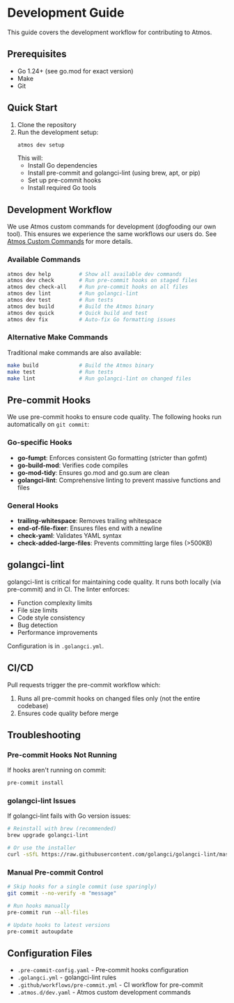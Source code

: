# Development Guide

This guide covers the development workflow for contributing to Atmos.

## Prerequisites

- Go 1.24+ (see go.mod for exact version)
- Make
- Git

## Quick Start

1. Clone the repository
2. Run the development setup:
   ```bash
   atmos dev setup
   ```
   This will:
   - Install Go dependencies
   - Install pre-commit and golangci-lint (using brew, apt, or pip)
   - Set up pre-commit hooks
   - Install required Go tools

## Development Workflow

We use Atmos custom commands for development (dogfooding our own tool). This ensures we experience the same workflows our users do. See [Atmos Custom Commands](https://atmos.tools/core-concepts/custom-commands/) for more details.

### Available Commands

```bash
atmos dev help         # Show all available dev commands
atmos dev check        # Run pre-commit hooks on staged files
atmos dev check-all    # Run pre-commit hooks on all files
atmos dev lint         # Run golangci-lint
atmos dev test         # Run tests
atmos dev build        # Build the Atmos binary
atmos dev quick        # Quick build and test
atmos dev fix          # Auto-fix Go formatting issues
```

### Alternative Make Commands

Traditional make commands are also available:

```bash
make build             # Build the Atmos binary
make test              # Run tests
make lint              # Run golangci-lint on changed files
```

## Pre-commit Hooks

We use pre-commit hooks to ensure code quality. The following hooks run automatically on `git commit`:

### Go-specific Hooks
- **go-fumpt**: Enforces consistent Go formatting (stricter than gofmt)
- **go-build-mod**: Verifies code compiles
- **go-mod-tidy**: Ensures go.mod and go.sum are clean
- **golangci-lint**: Comprehensive linting to prevent massive functions and files

### General Hooks
- **trailing-whitespace**: Removes trailing whitespace
- **end-of-file-fixer**: Ensures files end with a newline
- **check-yaml**: Validates YAML syntax
- **check-added-large-files**: Prevents committing large files (>500KB)

## golangci-lint

golangci-lint is critical for maintaining code quality. It runs both locally (via pre-commit) and in CI. The linter enforces:

- Function complexity limits
- File size limits
- Code style consistency
- Bug detection
- Performance improvements

Configuration is in `.golangci.yml`.

## CI/CD

Pull requests trigger the pre-commit workflow which:
1. Runs all pre-commit hooks on changed files only (not the entire codebase)
2. Ensures code quality before merge

## Troubleshooting

### Pre-commit Hooks Not Running

If hooks aren't running on commit:
```bash
pre-commit install
```

### golangci-lint Issues

If golangci-lint fails with Go version issues:
```bash
# Reinstall with brew (recommended)
brew upgrade golangci-lint

# Or use the installer
curl -sSfL https://raw.githubusercontent.com/golangci/golangci-lint/master/install.sh | sh -s -- -b $(go env GOPATH)/bin
```

### Manual Pre-commit Control

```bash
# Skip hooks for a single commit (use sparingly)
git commit --no-verify -m "message"

# Run hooks manually
pre-commit run --all-files

# Update hooks to latest versions
pre-commit autoupdate
```

## Configuration Files

- `.pre-commit-config.yaml` - Pre-commit hooks configuration
- `.golangci.yml` - golangci-lint rules
- `.github/workflows/pre-commit.yml` - CI workflow for pre-commit
- `.atmos.d/dev.yaml` - Atmos custom development commands
